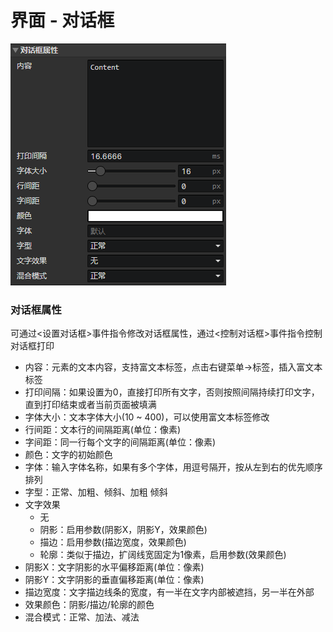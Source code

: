 # 界面 - 对话框

![](img/ui-dialogbox-1.png)

### 对话框属性

可通过<设置对话框>事件指令修改对话框属性，通过<控制对话框>事件指令控制对话框打印

- 内容：元素的文本内容，支持富文本标签，点击右键菜单->标签，插入富文本标签
- 打印间隔：如果设置为0，直接打印所有文字，否则按照间隔持续打印文字，直到打印结束或者当前页面被填满
- 字体大小：文本字体大小(10 ~ 400)，可以使用富文本标签修改
- 行间距：文本行的间隔距离(单位：像素)
- 字间距：同一行每个文字的间隔距离(单位：像素)
- 颜色：文字的初始颜色
- 字体：输入字体名称，如果有多个字体，用逗号隔开，按从左到右的优先顺序排列
- 字型：正常、加粗、倾斜、加粗 倾斜
- 文字效果
  - 无
  - 阴影：启用参数(阴影X，阴影Y，效果颜色)
  - 描边：启用参数(描边宽度，效果颜色)
  - 轮廓：类似于描边，扩阔线宽固定为1像素，启用参数(效果颜色)
- 阴影X：文字阴影的水平偏移距离(单位：像素)
- 阴影Y：文字阴影的垂直偏移距离(单位：像素)
- 描边宽度：文字描边线条的宽度，有一半在文字内部被遮挡，另一半在外部
- 效果颜色：阴影/描边/轮廓的颜色
- 混合模式：正常、加法、减法
